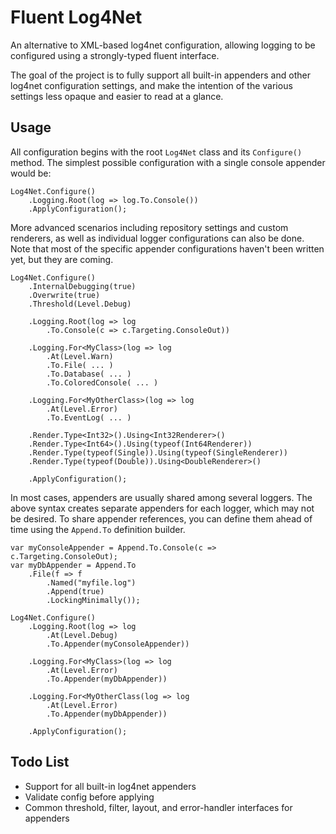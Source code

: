Fluent Log4Net
==============

An alternative to XML-based log4net configuration, allowing logging to be configured using a 
strongly-typed fluent interface.

The goal of the project is to fully support all built-in appenders and other log4net configuration 
settings, and make the intention of the various settings less opaque and easier to read at a 
glance.


Usage
-----

All configuration begins with the root `Log4Net` class and its `Configure()` method. The 
simplest possible configuration with a single console appender would be:

    Log4Net.Configure()
        .Logging.Root(log => log.To.Console())
        .ApplyConfiguration();

More advanced scenarios including repository settings and custom renderers, as well as 
individual logger configurations can also be done. Note that most of the specific appender
configurations haven't been written yet, but they are coming.

    Log4Net.Configure()
        .InternalDebugging(true)
        .Overwrite(true)
        .Threshold(Level.Debug)

        .Logging.Root(log => log
            .To.Console(c => c.Targeting.ConsoleOut))

        .Logging.For<MyClass>(log => log
            .At(Level.Warn)
            .To.File( ... )
            .To.Database( ... )
            .To.ColoredConsole( ... )

        .Logging.For<MyOtherClass>(log => log
            .At(Level.Error)
            .To.EventLog( ... )

        .Render.Type<Int32>().Using<Int32Renderer>()
        .Render.Type<Int64>().Using(typeof(Int64Renderer))
        .Render.Type(typeof(Single)).Using(typeof(SingleRenderer))
        .Render.Type(typeof(Double)).Using<DoubleRenderer>()

        .ApplyConfiguration();

In most cases, appenders are usually shared among several loggers. The above syntax creates 
separate appenders for each logger, which may not be desired. To share appender references, 
you can define them ahead of time using the `Append.To` definition builder.

    var myConsoleAppender = Append.To.Console(c => c.Targeting.ConsoleOut);
    var myDbAppender = Append.To
        .File(f => f
            .Named("myfile.log")
            .Append(true)
            .LockingMinimally());

    Log4Net.Configure()
        .Logging.Root(log => log
            .At(Level.Debug)
            .To.Appender(myConsoleAppender))

        .Logging.For<MyClass>(log => log
            .At(Level.Error)
            .To.Appender(myDbAppender))

        .Logging.For<MyOtherClass(log => log
            .At(Level.Error)
            .To.Appender(myDbAppender))

        .ApplyConfiguration();    


Todo List
---------

* Support for all built-in log4net appenders
* Validate config before applying
* Common threshold, filter, layout, and error-handler interfaces for appenders